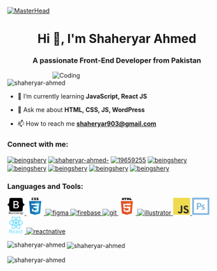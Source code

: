 [![MasterHead](https://user-images.githubusercontent.com/74038190/225813708-98b745f2-7d22-48cf-9150-083f1b00d6c9.gif)](https://shaheryar-ahmed.github.io/my-portfolio/)
<h1 align="center">Hi 👋, I'm Shaheryar Ahmed</h1>
<h3 align="center">A passionate Front-End Developer from Pakistan</h3>
<img align="right" alt="Coding" width="400"
    src="https://miro.medium.com/v2/resize:fit:720/1*mB6YLIGqIk1hTzU6Fb12zQ.gif">

<p align="left"> <img
        src="https://komarev.com/ghpvc/?username=shaheryar-ahmed&label=Profile%20views&color=0e75b6&style=flat"
        alt="shaheryar-ahmed" /> </p>

- 🌱 I’m currently learning **JavaScript, React JS**

- 💬 Ask me about **HTML, CSS, JS, WordPress**

- 📫 How to reach me **shaheryar903@gmail.com**

<h3 align="left">Connect with me:</h3>
<p align="left">
    <a href="https://twitter.com/beingshery" target="blank"><img align="center"
            src="https://raw.githubusercontent.com/rahuldkjain/github-profile-readme-generator/master/src/images/icons/Social/twitter.svg"
            alt="beingshery" height="30" width="40" /></a>
    <a href="https://linkedin.com/in/shaheryar-ahmed-" target="blank"><img align="center"
            src="https://raw.githubusercontent.com/rahuldkjain/github-profile-readme-generator/master/src/images/icons/Social/linked-in-alt.svg"
            alt="shaheryar-ahmed-" height="30" width="40" /></a>
    <a href="https://stackoverflow.com/users/19659255" target="blank"><img align="center"
            src="https://raw.githubusercontent.com/rahuldkjain/github-profile-readme-generator/master/src/images/icons/Social/stack-overflow.svg"
            alt="19659255" height="30" width="40" /></a>
    <a href="https://fb.com/beingshery" target="blank"><img align="center"
            src="https://raw.githubusercontent.com/rahuldkjain/github-profile-readme-generator/master/src/images/icons/Social/facebook.svg"
            alt="beingshery" height="30" width="40" /></a>
    <a href="https://instagram.com/beingshery" target="blank"><img align="center"
            src="https://raw.githubusercontent.com/rahuldkjain/github-profile-readme-generator/master/src/images/icons/Social/instagram.svg"
            alt="beingshery" height="30" width="40" /></a>
    <a href="https://dribbble.com/beingshery" target="blank"><img align="center"
            src="https://raw.githubusercontent.com/rahuldkjain/github-profile-readme-generator/master/src/images/icons/Social/dribbble.svg"
            alt="beingshery" height="30" width="40" /></a>
    <a href="https://www.behance.net/beingshery" target="blank"><img align="center"
            src="https://raw.githubusercontent.com/rahuldkjain/github-profile-readme-generator/master/src/images/icons/Social/behance.svg"
            alt="beingshery" height="30" width="40" /></a>
    <a href="https://discord.gg/beingshery" target="blank"><img align="center"
            src="https://raw.githubusercontent.com/rahuldkjain/github-profile-readme-generator/master/src/images/icons/Social/discord.svg"
            alt="beingshery" height="30" width="40" /></a>
</p>

<h3 align="left">Languages and Tools:</h3>
<p align="left"> <a href="https://getbootstrap.com" target="_blank" rel="noreferrer"> <img
            src="https://raw.githubusercontent.com/devicons/devicon/master/icons/bootstrap/bootstrap-plain-wordmark.svg"
            alt="bootstrap" width="40" height="40" /> </a> <a href="https://www.w3schools.com/css/" target="_blank"
        rel="noreferrer"> <img
            src="https://raw.githubusercontent.com/devicons/devicon/master/icons/css3/css3-original-wordmark.svg"
            alt="css3" width="40" height="40" /> </a> <a href="https://www.figma.com/" target="_blank" rel="noreferrer">
        <img src="https://www.vectorlogo.zone/logos/figma/figma-icon.svg" alt="figma" width="40" height="40" /> </a> <a
        href="https://firebase.google.com/" target="_blank" rel="noreferrer"> <img
            src="https://www.vectorlogo.zone/logos/firebase/firebase-icon.svg" alt="firebase" width="40" height="40" />
    </a> <a href="https://git-scm.com/" target="_blank" rel="noreferrer"> <img
            src="https://www.vectorlogo.zone/logos/git-scm/git-scm-icon.svg" alt="git" width="40" height="40" /> </a> <a
        href="https://www.w3.org/html/" target="_blank" rel="noreferrer"> <img
            src="https://raw.githubusercontent.com/devicons/devicon/master/icons/html5/html5-original-wordmark.svg"
            alt="html5" width="40" height="40" /> </a> <a href="https://www.adobe.com/in/products/illustrator.html"
        target="_blank" rel="noreferrer"> <img
            src="https://www.vectorlogo.zone/logos/adobe_illustrator/adobe_illustrator-icon.svg" alt="illustrator"
            width="40" height="40" /> </a> <a href="https://developer.mozilla.org/en-US/docs/Web/JavaScript"
        target="_blank" rel="noreferrer"> <img
            src="https://raw.githubusercontent.com/devicons/devicon/master/icons/javascript/javascript-original.svg"
            alt="javascript" width="40" height="40" /> </a> <a href="https://www.photoshop.com/en" target="_blank"
        rel="noreferrer"> <img
            src="https://raw.githubusercontent.com/devicons/devicon/master/icons/photoshop/photoshop-line.svg"
            alt="photoshop" width="40" height="40" /> </a> <a href="https://reactjs.org/" target="_blank"
        rel="noreferrer"> <img
            src="https://raw.githubusercontent.com/devicons/devicon/master/icons/react/react-original-wordmark.svg"
            alt="react" width="40" height="40" /> </a> <a href="https://reactnative.dev/" target="_blank"
        rel="noreferrer"> <img src="https://reactnative.dev/img/header_logo.svg" alt="reactnative" width="40"
            height="40" /> </a> </p>

<p><img align="left"
        src="https://github-readme-stats.vercel.app/api/top-langs?username=shaheryar-ahmed&show_icons=true&locale=en&layout=compact"
        alt="shaheryar-ahmed" /></p>

<p>&nbsp;<img align="center"
        src="https://github-readme-stats.vercel.app/api?username=shaheryar-ahmed&show_icons=true&locale=en"
        alt="shaheryar-ahmed" /></p>

<p><img align="center" src="https://github-readme-streak-stats.herokuapp.com/?user=shaheryar-ahmed&"
        alt="shaheryar-ahmed" /></p>
